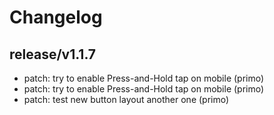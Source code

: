 # Changelog

## release/v1.1.7
* patch: try to enable Press-and-Hold tap on mobile (primo)
* patch: try to enable Press-and-Hold tap on mobile (primo)
* patch: test new button layout another one (primo)
